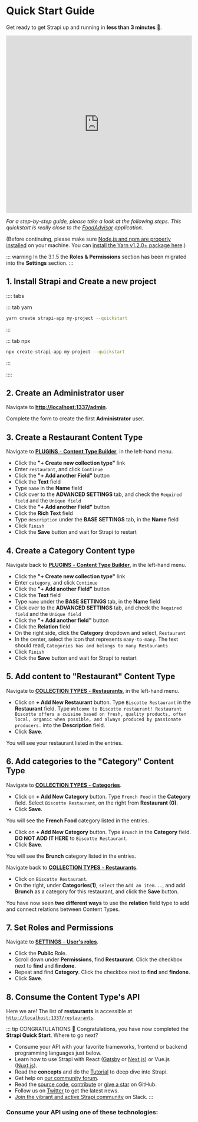 # Quick Start Guide

Get ready to get Strapi up and running in **less than 3 minutes** 🚀.

<div class="video-container">
  <iframe width="853" height="480" src="https://www.youtube.com/embed/zd0_S_FPzKg" frameborder="0" allow="accelerometer; autoplay; encrypted-media; gyroscope; picture-in-picture" allowfullscreen style="max-width: 100%;"></iframe>
</div>

_For a step-by-step guide, please take a look at the following steps. This quickstart is really close to the [FoodAdvisor](https://github.com/strapi/foodadvisor) application._

(Before continuing, please make sure [Node.js and npm are properly installed](../installation/cli.md#step-1-make-sure-requirements-are-met) on your machine. You can [install the Yarn v1.2.0+ package here](https://yarnpkg.com/en/).)

::: warning
In the 3.1.5 the **Roles & Permissions** section has been migrated into the **Settings** section.
:::

## 1. Install Strapi and Create a new project

:::: tabs

::: tab yarn

```bash
yarn create strapi-app my-project --quickstart
```

:::

::: tab npx

```bash
npx create-strapi-app my-project --quickstart
```

:::

::::

## 2. Create an Administrator user

Navigate to [**http://localhost:1337/admin**](http://localhost:1337/admin).

Complete the form to create the first **Administrator** user.

## 3. Create a Restaurant Content Type

Navigate to [**PLUGINS** - **Content Type Builder**](http://localhost:1337/admin/plugins/content-type-builder), in the left-hand menu.

- Click the **"+ Create new collection type"** link
- Enter `restaurant`, and click `Continue`
- Click the **"+ Add another Field"** button
- Click the **Text** field
- Type `name` in the **Name** field
- Click over to the **ADVANCED SETTINGS** tab, and check the `Required field` and the `Unique field`
- Click the **"+ Add another Field"** button
- Click the **Rich Text** field
- Type `description` under the **BASE SETTINGS** tab, in the **Name** field
- Click `Finish`
- Click the **Save** button and wait for Strapi to restart

## 4. Create a Category Content type

Navigate back to [**PLUGINS** - **Content Type Builder**](http://localhost:1337/admin/plugins/content-type-builder), in the left-hand menu.

- Click the **"+ Create new collection type"** link
- Enter `category`, and click `Continue`
- Click the **"+ Add another Field"** button
- Click the **Text** field
- Type `name` under the **BASE SETTINGS** tab, in the **Name** field
- Click over to the **ADVANCED SETTINGS** tab, and check the `Required field` and the `Unique field`
- Click the **"+ Add another field"** button
- Click the **Relation** field
- On the right side, click the **Category** dropdown and select, `Restaurant`
- In the center, select the icon that represents `many-to-many`. The text should read, `Categories has and belongs to many Restaurants`
- Click `Finish`
- Click the **Save** button and wait for Strapi to restart

## 5. Add content to "Restaurant" Content Type

Navigate to [**COLLECTION TYPES** - **Restaurants**](http://localhost:1337/admin/plugins/content-manager/restaurant?source=content-manager), in the left-hand menu.

- Click on **+ Add New Restaurant** button. Type `Biscotte Restaurant` in the **Restaurant** field. Type `Welcome to Biscotte restaurant! Restaurant Biscotte offers a cuisine based on fresh, quality products, often local, organic when possible, and always produced by passionate producers.` into the **Description** field.
- Click **Save**.

You will see your restaurant listed in the entries.

## 6. Add categories to the "Category" Content Type

Navigate to [**COLLECTION TYPES** - **Categories**](http://localhost:1337/admin/plugins/content-manager/category?source=content-manager).

- Click on **+ Add New Category** button. Type `French Food` in the **Category** field. Select `Biscotte Restaurant`, on the right from **Restaurant (0)**.
- Click **Save**.

You will see the **French Food** category listed in the entries.

- Click on **+ Add New Category** button. Type `Brunch` in the **Category** field. **DO NOT ADD IT HERE** to `Biscotte Restaurant`.
- Click **Save**.

You will see the **Brunch** category listed in the entries.

Navigate back to [**COLLECTION TYPES** - **Restaurants**](http://localhost:1337/admin/plugins/content-manager/restaurant?source=content-manager).

- Click on `Biscotte Restaurant`.
- On the right, under **Categories(1)**, `select` the `Add an item...`, and add **Brunch** as a category for this restaurant, and click the **Save** button.

You have now seen **two different ways** to use the **relation** field type to add and connect relations between Content Types.

## 7. Set Roles and Permissions

Navigate to [**SETTINGS** - **User's roles**](http://localhost:1337/admin/settings/users-permissions/roles).

- Click the **Public** Role.
- Scroll down under **Permissions**, find **Restaurant**. Click the checkbox next to **find** and **findone**.
- Repeat and find **Category**. Click the checkbox next to **find** and **findone**.
- Click **Save**.

## 8. Consume the Content Type's API

Here we are! The list of **restaurants** is accessible at [`http://localhost:1337/restaurants`](http://localhost:1337/restaurants).

::: tip CONGRATULATIONS
👏 Congratulations, you have now completed the **Strapi Quick Start**. Where to go next?

- Consume your API with your favorite frameworks, frontend or backend programming languages just below.
- Learn how to use Strapi with React ([Gatsby](https://strapi.io/blog/build-a-static-blog-with-gatsby-and-strapi) or [Next.js](https://strapi.io/blog/nextjs-react-hooks-strapi-food-app-1)) or Vue.js ([Nuxt.js](https://strapi.io/blog/cooking-a-deliveroo-clone-with-nuxt-vue-js-graphql-strapi-and-stripe-setup-part-1-7/)).
- Read the **concepts** and do the [Tutorial](quick-start-tutorial.md) to deep dive into Strapi.
- Get help on [our community forum](https://forum.strapi.io).
- Read the [source code](https://github.com/strapi/strapi), [contribute](https://github.com/strapi/strapi/blob/master/CONTRIBUTING.md) or [give a star](https://github.com/strapi/strapi) on GitHub.
- Follow us on [Twitter](https://twitter.com/strapijs) to get the latest news.
- [Join the vibrant and active Strapi community](https://slack.strapi.io) on Slack.
  :::

### Consume your API using one of these technologies:

  <IntegrationLinks>
  </IntegrationLinks>
